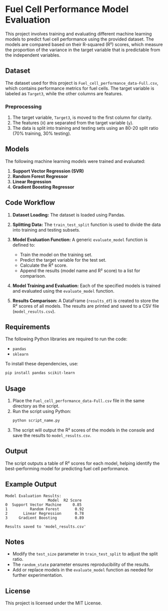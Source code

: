 # Fuel Cell Performance Model Evaluation

This project involves training and evaluating different machine learning models to predict fuel cell performance using the provided dataset. The models are compared based on their R-squared (R²) scores, which measure the proportion of the variance in the target variable that is predictable from the independent variables.

## Dataset
The dataset used for this project is `Fuel_cell_performance_data-Full.csv`, which contains performance metrics for fuel cells. The target variable is labeled as `Target3`, while the other columns are features.

### Preprocessing
1. The target variable, `Target3`, is moved to the first column for clarity.
2. The features (`X`) are separated from the target variable (`y`).
3. The data is split into training and testing sets using an 80-20 split ratio (70% training, 30% testing).

## Models
The following machine learning models were trained and evaluated:
1. **Support Vector Regression (SVR)**
2. **Random Forest Regressor**
3. **Linear Regression**
4. **Gradient Boosting Regressor**

## Code Workflow
1. **Dataset Loading:**
   The dataset is loaded using Pandas.

2. **Splitting Data:**
   The `train_test_split` function is used to divide the data into training and testing subsets.

3. **Model Evaluation Function:**
   A generic `evaluate_model` function is defined to:
   - Train the model on the training set.
   - Predict the target variable for the test set.
   - Calculate the R² score.
   - Append the results (model name and R² score) to a list for comparison.

4. **Model Training and Evaluation:**
   Each of the specified models is trained and evaluated using the `evaluate_model` function.

5. **Results Comparison:**
   A DataFrame (`results_df`) is created to store the R² scores of all models. The results are printed and saved to a CSV file (`model_results.csv`).

## Requirements
The following Python libraries are required to run the code:
- `pandas`
- `sklearn`

To install these dependencies, use:
```bash
pip install pandas scikit-learn
```

## Usage
1. Place the `Fuel_cell_performance_data-Full.csv` file in the same directory as the script.
2. Run the script using Python:
   ```bash
   python script_name.py
   ```
3. The script will output the R² scores of the models in the console and save the results to `model_results.csv`.

## Output
The script outputs a table of R² scores for each model, helping identify the best-performing model for predicting fuel cell performance.

## Example Output
```text
Model Evaluation Results:
                   Model  R2 Score
0  Support Vector Machine     0.85
1          Random Forest       0.92
2       Linear Regression      0.78
3     Gradient Boosting        0.89

Results saved to 'model_results.csv'
```

## Notes
- Modify the `test_size` parameter in `train_test_split` to adjust the split ratio.
- The `random_state` parameter ensures reproducibility of the results.
- Add or replace models in the `evaluate_model` function as needed for further experimentation.

## License
This project is licensed under the MIT License.

